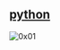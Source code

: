 [python](https://github.com/dhw614714/python#python)
--------
![0x01](http://www.baidu.com/img/bdlogo.gif "百度logo")  
